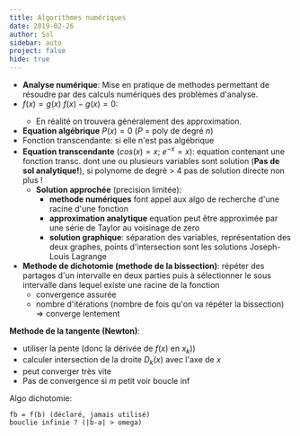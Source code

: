 ```yaml
---
title: Algorithmes numériques
date: 2019-02-26
author: Sol
sidebar: auto
project: false
hide: true
---
```


* **Analyse numérique**: Mise en pratique de methodes permettant de résoudre par des calculs numériques des problèmes d'analyse.
* $f(x) = g(x)$ <Fa fa="arrow-right"/>  $f(x) - g(x) = 0$:
  *  En réalité on trouvera généralement des approximation.
* **Equation algébrique** $P(x) = 0$ ($P$ = poly de degré $n$)
* Fonction transcendante: si elle n'est pas algébrique
* **Equation transcendante** ($cos(x) = x$; $e^{-x} = x$): equation contenant une fonction transc. dont une ou plusieurs variables sont solution (**Pas de sol analytique!**), si polynome de degré > 4 pas de solution directe non plus !
  * **Solution approchée** (<st c="r">precision limitée</st>):
    * **methode numériques** font appel aux algo de recherche d'une racine d'une fonction
    * **approximation analytique** equation peut être approximée par une série de Taylor au voisinage de zero
    * **solution graphique**: séparation des variables, représentation des deux graphes, points d'intersection sont les solutions
Joseph-Louis Lagrange
* **Methode de dichotomie (methode de la bissection)**: répéter des partages d'un intervalle en deux parties puis à sélectionner le sous intervalle dans lequel existe une racine de la fonction
  * <st c="g">convergence assurée</st>
  * <st c="rgb">nombre d'itérations (nombre de fois qu'on va répéter la bissection) => converge lentement</st>

**Methode de la tangente (Newton)**:
  * utiliser la pente (donc la dérivée de $f(x)$ en $x_k$))
  * calculer intersection de la droite $D_k(x)$ avec l'axe de $x$
  * <st c="g">peut converger très vite</st>
  * <st c="rgb">Pas de convergence si $m$ petit voir boucle inf</st>





<Col proportions="6/6" vAlign="0">
<template slot="left">

<Card header="" :title="false" max-width="270">

**Niels Abel**

<Media
  src="https://i.imgur.com/ZwcizQe.png"
  center="true"
  width=50
/>



* 1802-1829
* Analyse mathématique
  * Séries et suites
  * Résolution d'équations
  * **Nombre algébrique**

</Card>

</template>
<template slot="right">

<Card header="" :title="false" max-width="270">

**Bernard Bolzano**

<Media
  src="https://i.imgur.com/o0Ef6DW.png"
  center="true"
  width=50
/>

* 1781-1848
* Prague (mais père italien)
* Théorème à son nom
* Théorème des valeurs intermédiaires
* **Approche dichotomique**

</Card>

</template>
</Col>

<Col proportions="6/6" vAlign="0">
<template slot="left">

<Card header="Isaac Newton" :title="true" max-width="270">

* Tangeante

</Card>

</template>
<template slot="right">

<Card header="" :title="false" max-width="270">

**Joseph-Louis Lagrange**

<Media
  src="https://i.imgur.com/yeXLAws.png"
  center="true"
  width=50
/>

* 1736-1813
* Mathématicien
* Atronome

Reprends le théorème de la tangeante pour utiliser une
approximation (méthode de Lagrange)

</Card>

</template>
</Col>


Algo dichotomie:

```
fb = f(b) (déclaré, jamais utilisé)
bouclie infinie ? (|b-a| > omega)
```